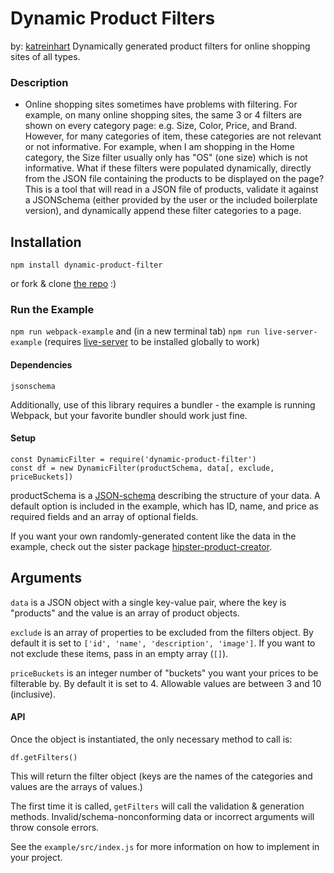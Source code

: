 # Dynamic Product Filters #
by: [katreinhart](mailto:kat@reinhart.digital)
Dynamically generated product filters for online shopping sites of all types.

### Description ###
- Online shopping sites sometimes have problems with filtering. For example, on many online shopping sites, the same 3 or 4 filters are shown on every category page: e.g. Size, Color, Price, and Brand. However, for many categories of item, these categories are not relevant or not informative. For example, when I am shopping in the Home category, the Size filter usually only has "OS" (one size) which is not informative. What if these filters were populated dynamically, directly from the JSON file containing the products to be displayed on the page? This is a tool that will read in a JSON file of products, validate it against a JSONSchema (either provided by the user or the included boilerplate version), and dynamically append these filter categories to a page.

## Installation ##

```
npm install dynamic-product-filter
```
or fork & clone [the repo](https://github.com/katreinhart/dynamic-product-filters) :)

### Run the Example ###
`npm run webpack-example` and (in a new terminal tab) `npm run live-server-example` (requires [live-server](https://www.npmjs.com/package/live-server) to be installed globally to work)

#### Dependencies ####
```
jsonschema
```
Additionally, use of this library requires a bundler - the example is running Webpack, but your favorite bundler should work just fine.

#### Setup  ####
```
const DynamicFilter = require('dynamic-product-filter')
const df = new DynamicFilter(productSchema, data[, exclude, priceBuckets])
```
productSchema is a [JSON-schema](http://json-schema.org) describing the structure of your data. A default option is included in the example, which has ID, name, and price as required fields and an array of optional fields.

If you want your own randomly-generated content like the data in the example, check out the sister package [hipster-product-creator](https://www.npmjs.com/package/hipster-product-creator).

Arguments
--
`data` is a JSON object with a single key-value pair, where the key is "products" and the value is an array of product objects.

`exclude` is an array of properties to be excluded from the filters object. By default it is set to `['id', 'name', 'description', 'image']`. If you want to not exclude these items, pass in an empty array (`[]`).

`priceBuckets` is an integer number of "buckets" you want your prices to be filterable by. By default it is set to 4. Allowable values are between 3 and 10 (inclusive).

#### API ####

Once the object is instantiated, the only necessary method to call is:
```
df.getFilters()
```
This will return the filter object (keys are the names of the categories and values are the arrays of values.)

The first time it is called, ```getFilters``` will call the validation & generation methods. Invalid/schema-nonconforming data or incorrect arguments will throw console errors.

See the `example/src/index.js` for more information on how to implement in your project.

